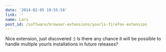 ```yaml
---
date: '2014-02-05 19:55:58'
link: ''
name: Lars
post_id: /software/browser-extensions/yourls-firefox-extension
---
```


Nice extension, just discovered :) Is there any chance it will be possible to handle multiple yourls installations in future releases?